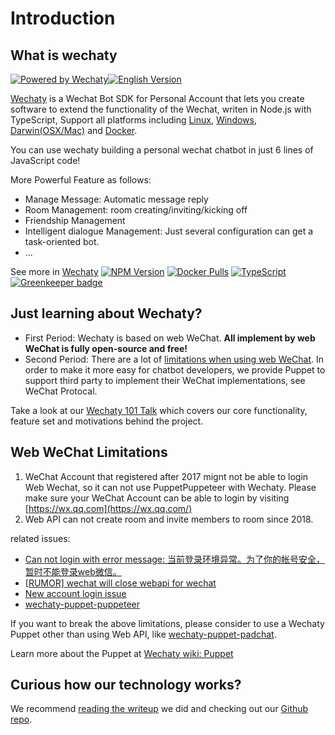 # Introduction

## What is wechaty

[![Powered by Wechaty](https://img.shields.io/badge/Powered%20By-Wechaty-blue.svg)](https://github.com/chatie/wechaty)[​![English Version](https://img.shields.io/badge/-English%20Version-blue.svg)​](https://docs.chatie.io/zh)

[Wechaty](https://github.com/Chatie/wechaty/) is a Wechat Bot SDK for Personal Account that lets you create software to extend the functionality of the Wechat, writen in Node.js with TypeScript, Support all platforms including [Linux](https://travis-ci.com/chatie/wechaty), [Windows](https://ci.appveyor.com/project/chatie/wechaty), [Darwin\(OSX/Mac\)](https://travis-ci.com/chatie/wechaty) and [Docker](https://app.shippable.com/github/Chatie/wechaty).

You can use wechaty building a personal wechat chatbot in just 6 lines of JavaScript code!

More Powerful Feature as follows:

* Manage Message: Automatic message reply
* Room Management: room creating/inviting/kicking off
* Friendship Management
* Intelligent dialogue Management: Just several configuration can get a task-oriented bot.
* ...

See more in [Wechaty](https://github.com/chatie/wechaty) [![NPM Version](https://badge.fury.io/js/wechaty.svg)](https://badge.fury.io/js/wechaty) [![Docker Pulls](https://img.shields.io/docker/pulls/zixia/wechaty.svg?maxAge=2592000)](https://hub.docker.com/r/zixia/wechaty/) [![TypeScript](https://img.shields.io/badge/<%2F>-TypeScript-blue.svg)](https://www.typescriptlang.org/) [![Greenkeeper badge](https://badges.greenkeeper.io/Chatie/wechaty.svg)](https://greenkeeper.io/)

## Just learning about Wechaty?

* First Period: Wechaty is based on web WeChat. **All implement by web WeChat is fully open-source and free!**
* Second Period: There are a lot of [limitations when using web WeChat](./#web-wechat-limitation). In order to make it more easy for chatbot developers, we provide Puppet to support third party to implement their WeChat implementations, see WeChat Protocal.

Take a look at our [Wechaty 101 Talk](https://blog.chatie.io/wechaty-101-presentation/) which covers our core functionality, feature set and motivations behind the project.

## Web WeChat Limitations

1. WeChat Account that registered after 2017 mignt not be able to login Web Wechat, so it can not use PuppetPuppeteer with Wechaty. Please make sure your WeChat Account can be able to login by visiting [https://wx.qq.com](https://wx.qq.com/)
2. Web API can not create room and invite members to room since 2018.

related issues:

* [Can not login with error message: 当前登录环境异常。为了你的帐号安全，暂时不能登录web微信。](https://github.com/Chatie/wechaty/issues/603)
* [\[RUMOR\] wechat will close webapi for wechat](https://github.com/Chatie/wechaty/issues/990)
* [New account login issue](https://github.com/Chatie/wechaty/issues/872)
* [wechaty-puppet-puppeteer](https://github.com/chatie/wechaty-puppet-puppeteer)

If you want to break the above limitations, please consider to use a Wechaty Puppet other than using Web API, like [wechaty-puppet-padchat](https://github.com/lijiarui/wechaty-puppet-padchat).

Learn more about the Puppet at [Wechaty wiki: Puppet](https://github.com/Chatie/wechaty/wiki/Puppet)

## Curious how our technology works?

We recommend [reading the writeup](https://blog.chatie.io/wechaty-the-bot-sdk/) we did and checking out our [Github repo](https://github.com/Chatie/).

## 

